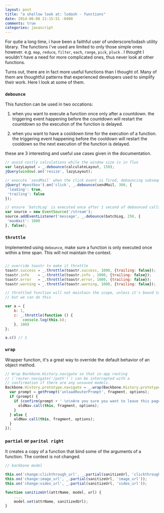 ```yaml
---
layout: post
title: "a shallow look at: lodash - functions"
date: 2014-06-08 21:15:51 -0400
comments: true
categories: javascript
---
```


For qutie a long time, i have been a faithful user of underscore/lodash utility library. The functions i've used are limited to only those simple ones however. e.g. `map`, `reduce`, `filter`, `each`, `range`, `pick`, `pluck` . I thought I wouldn't have a need for more complicated ones, thus never look at other functions.

Turns out, there are in fact more useful functions than I thought of. Many of them are thoughtful patterns that experienced developers used to simplify their work. Here I look at some of them.



### `debounce`

This function can be used in two occations:

1. when you want to execute a function once only after a countdown. the triggering event happening before the countdown will restart the countdown so the execution of the function is delayed.

2. when you want to have a cooldown time for the execution of a function. the triggering event happening before the cooldown will restart the cooldown so the next execution of the function is delayed.

these are 3 interesting and useful use cases given in the documentation.

```javascript
// avoid costly calculations while the window size is in flux
var lazyLayout = _.debounce(calculateLayout, 150);
jQuery(window).on('resize', lazyLayout);

// execute `sendMail` when the click event is fired, debouncing subsequent calls
jQuery('#postbox').on('click', _.debounce(sendMail, 300, {
 'leading': true,
 'trailing': false
});

// ensure `batchLog` is executed once after 1 second of debounced calls
var source = new EventSource('/stream');
source.addEventListener('message', _.debounce(batchLog, 250, {
 'maxWait': 1000
}, false);

```


### `throttle`
Implemented using `debounce`, make sure a function is only executed once within a time span. This will not maintain the context.

```javascript

// override toastr to make it throttle
toastr.success = _.throttle(toastr.success, 1000, {trailing: false});
toastr.info    = _.throttle(toastr.info , 1000, {trailing: false});
toastr.error   = _.throttle(toastr.error, 1000, {trailing: false});
toastr.warning = _.throttle(toastr.warning, 1000, {trailing: false});

// throttled function will not maintain the scope, unless it's bound to
// but we can do this

var a = {
    b: 1,
    c: _.throttle(function () {
        console.log(this.b);
    }, 100)
};

a.c() // 1

```

### `wrap`
Wrapper function, it's a great way to override the default behavior of an object method.

```javascript
// Wrap Backbone.History.navigate so that in-app routing
// (`router.navigate('/path')`) can be intercepted with a
// confirmation if there are any unsaved models.
Backbone.History.prototype.navigate = _.wrap(Backbone.History.prototype.navigate, function(oldNav, fragment, options) {
  var prompt = getPrompt('unloadRouterPrompt', fragment, options);
  if (prompt) {
    if (confirm(prompt + ' \n\nAre you sure you want to leave this page?')) {
      oldNav.call(this, fragment, options);
    }
  } else {
    oldNav.call(this, fragment, options);
  }
});

```

### `partial` or `parital right`

It creates a copy of a function that bind some of the arguments of a function. The context is not changed.

```javascript
// backbone model

this.on('change:clickthrough_url', _.partial(sanitizeUrl, 'clickthrough_url'));
this.on('change:image_url', _.partial(sanitizeUrl, 'image_url'));
this.on('change:video_url', _.partial(sanitizeUrl, 'video_url'));

function sanitizeUrl(attrName, model, url) {
    ....
    model.set(attrName, sanitizedUrl);
}

```
